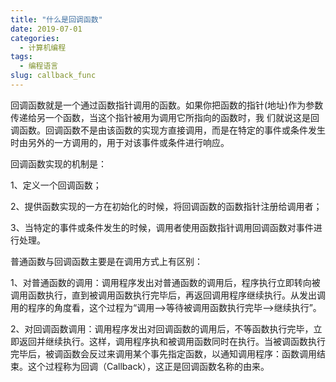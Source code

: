 ```yaml
---
title: "什么是回调函数"
date: 2019-07-01
categories:
  - 计算机编程
tags:
  - 编程语言
slug: callback_func
---
```


回调函数就是一个通过函数指针调用的函数。如果你把函数的指针(地址)作为参数传递给另一个函数，当这个指针被用为调用它所指向的函数时，我 们就说这是回调函数。回调函数不是由该函数的实现方直接调用，而是在特定的事件或条件发生时由另外的一方调用的，用于对该事件或条件进行响应。

回调函数实现的机制是：

1、定义一个回调函数；

2、提供函数实现的一方在初始化的时候，将回调函数的函数指针注册给调用者；

3、当特定的事件或条件发生的时候，调用者使用函数指针调用回调函数对事件进行处理。


普通函数与回调函数主要是在调用方式上有区别：

1、对普通函数的调用：调用程序发出对普通函数的调用后，程序执行立即转向被调用函数执行，直到被调用函数执行完毕后，再返回调用程序继续执行。从发出调用的程序的角度看，这个过程为“调用-->等待被调用函数执行完毕-->继续执行”。

2、对回调函数调用：调用程序发出对回调函数的调用后，不等函数执行完毕，立即返回并继续执行。这样，调用程序执和被调用函数同时在执行。当被调函数执行完毕后，被调函数会反过来调用某个事先指定函数，以通知调用程序：函数调用结束。这个过程称为回调（Callback），这正是回调函数名称的由来。